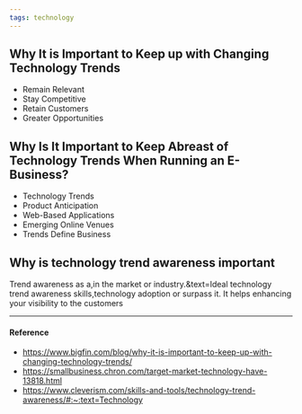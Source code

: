 ```yaml
---
tags: technology
---
```


## Why It is Important to Keep up with Changing Technology Trends

- Remain Relevant
- Stay Competitive
- Retain Customers
- Greater Opportunities

## Why Is It Important to Keep Abreast of Technology Trends When Running an E-Business?

- Technology Trends
- Product Anticipation
- Web-Based Applications
- Emerging Online Venues
- Trends Define Business

## Why is technology trend awareness important

Trend awareness as a,in the market or industry.&text=Ideal technology trend awareness skills,technology adoption or surpass it. It helps enhancing your visibility to the customers

---

#### Reference

- https://www.bigfin.com/blog/why-it-is-important-to-keep-up-with-changing-technology-trends/
- https://smallbusiness.chron.com/target-market-technology-have-13818.html
- https://www.cleverism.com/skills-and-tools/technology-trend-awareness/#:~:text=Technology
